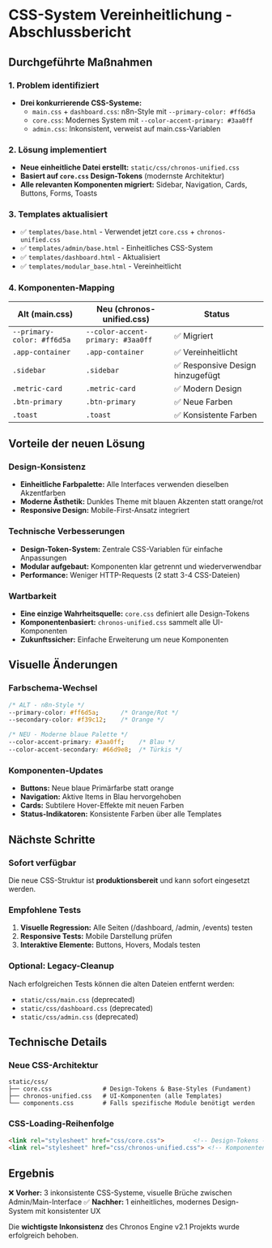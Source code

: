 # CSS-System Vereinheitlichung - Abschlussbericht

## Durchgeführte Maßnahmen

### 1. Problem identifiziert
- **Drei konkurrierende CSS-Systeme:**
  - `main.css` + `dashboard.css`: n8n-Style mit `--primary-color: #ff6d5a`
  - `core.css`: Modernes System mit `--color-accent-primary: #3aa0ff`
  - `admin.css`: Inkonsistent, verweist auf main.css-Variablen

### 2. Lösung implementiert
- **Neue einheitliche Datei erstellt:** `static/css/chronos-unified.css`
- **Basiert auf `core.css` Design-Tokens** (modernste Architektur)
- **Alle relevanten Komponenten migriert:** Sidebar, Navigation, Cards, Buttons, Forms, Toasts

### 3. Templates aktualisiert
- ✅ `templates/base.html` - Verwendet jetzt `core.css` + `chronos-unified.css`
- ✅ `templates/admin/base.html` - Einheitliches CSS-System
- ✅ `templates/dashboard.html` - Aktualisiert
- ✅ `templates/modular_base.html` - Vereinheitlicht

### 4. Komponenten-Mapping

| Alt (main.css) | Neu (chronos-unified.css) | Status |
|----------------|---------------------------|---------|
| `--primary-color: #ff6d5a` | `--color-accent-primary: #3aa0ff` | ✅ Migriert |
| `.app-container` | `.app-container` | ✅ Vereinheitlicht |
| `.sidebar` | `.sidebar` | ✅ Responsive Design hinzugefügt |
| `.metric-card` | `.metric-card` | ✅ Modern Design |
| `.btn-primary` | `.btn-primary` | ✅ Neue Farben |
| `.toast` | `.toast` | ✅ Konsistente Farben |

## Vorteile der neuen Lösung

### Design-Konsistenz
- **Einheitliche Farbpalette:** Alle Interfaces verwenden dieselben Akzentfarben
- **Moderne Ästhetik:** Dunkles Theme mit blauen Akzenten statt orange/rot
- **Responsive Design:** Mobile-First-Ansatz integriert

### Technische Verbesserungen
- **Design-Token-System:** Zentrale CSS-Variablen für einfache Anpassungen
- **Modular aufgebaut:** Komponenten klar getrennt und wiederverwendbar
- **Performance:** Weniger HTTP-Requests (2 statt 3-4 CSS-Dateien)

### Wartbarkeit
- **Eine einzige Wahrheitsquelle:** `core.css` definiert alle Design-Tokens
- **Komponentenbasiert:** `chronos-unified.css` sammelt alle UI-Komponenten
- **Zukunftssicher:** Einfache Erweiterung um neue Komponenten

## Visuelle Änderungen

### Farbschema-Wechsel
```css
/* ALT - n8n-Style */
--primary-color: #ff6d5a;      /* Orange/Rot */
--secondary-color: #f39c12;    /* Orange */

/* NEU - Moderne blaue Palette */
--color-accent-primary: #3aa0ff;    /* Blau */
--color-accent-secondary: #66d9e8;  /* Türkis */
```

### Komponenten-Updates
- **Buttons:** Neue blaue Primärfarbe statt orange
- **Navigation:** Aktive Items in Blau hervorgehoben
- **Cards:** Subtilere Hover-Effekte mit neuen Farben
- **Status-Indikatoren:** Konsistente Farben über alle Templates

## Nächste Schritte

### Sofort verfügbar
Die neue CSS-Struktur ist **produktionsbereit** und kann sofort eingesetzt werden.

### Empfohlene Tests
1. **Visuelle Regression:** Alle Seiten (/dashboard, /admin, /events) testen
2. **Responsive Tests:** Mobile Darstellung prüfen
3. **Interaktive Elemente:** Buttons, Hovers, Modals testen

### Optional: Legacy-Cleanup
Nach erfolgreichen Tests können die alten Dateien entfernt werden:
- `static/css/main.css` (deprecated)
- `static/css/dashboard.css` (deprecated)
- `static/css/admin.css` (deprecated)

## Technische Details

### Neue CSS-Architektur
```
static/css/
├── core.css              # Design-Tokens & Base-Styles (Fundament)
├── chronos-unified.css   # UI-Komponenten (alle Templates)
└── components.css        # Falls spezifische Module benötigt werden
```

### CSS-Loading-Reihenfolge
```html
<link rel="stylesheet" href="css/core.css">        <!-- Design-Tokens -->
<link rel="stylesheet" href="css/chronos-unified.css"> <!-- Komponenten -->
```

## Ergebnis

❌ **Vorher:** 3 inkonsistente CSS-Systeme, visuelle Brüche zwischen Admin/Main-Interface
✅ **Nachher:** 1 einheitliches, modernes Design-System mit konsistenter UX

Die **wichtigste Inkonsistenz** des Chronos Engine v2.1 Projekts wurde erfolgreich behoben.